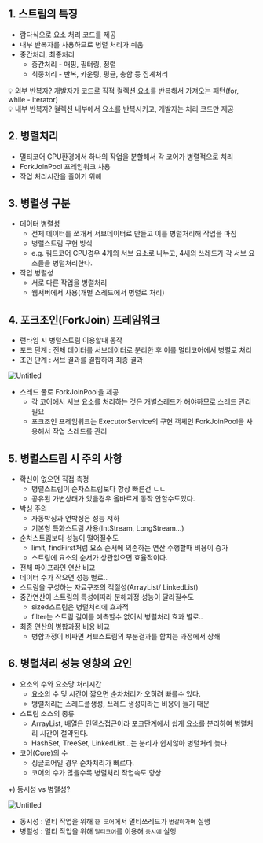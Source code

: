 ## 1. 스트림의 특징

- 람다식으로 요소 처리 코드를 제공
- 내부 반복자를 사용하므로 병렬 처리가 쉬움
- 중간처리, 최종처리
    - 중간처리 - 매핑, 필터링, 정렬
    - 최종처리 - 반복, 카운팅, 평균, 총합 등 집계처리

<aside>
💡 외부 반복자? 개발자가 코드로 직적 컬렉션 요소를 반복해서 가져오는 패턴(for, while - iterator)

</aside>

<aside>
💡 내부 반복자? 컬렉션 내부에서 요소를 반복시키고, 개발자는 처리 코드만 제공

</aside>

## 2. 병렬처리

- 멀티코어 CPU환경에서 하나의 작업을 분할해서 각 코어가 병렬적으로 처리
- ForkJoinPool 프레임워크 사용
- 작업 처리시간을 줄이기 위해

## 3. 병렬성 구분

- 데이터 병렬성
    - 전체 데이터를 쪼개서 서브데이터로 만들고 이를 병렬처리해 작업을 마침
    - 병렬스트림 구현 방식
    - e.g. 쿼드코어 CPU경우 4개의 서브 요소로 나누고, 4새의 쓰레드가 각 서브 요소들을 병렬처리한다.
- 작업 병렬성
    - 서로 다른 작업을 병렬처리
    - 웹서버에서 사용(개별 스레드에서 병렬로 처리)
    

## 4. 포크조인(ForkJoin) 프레임워크

- 런타임 시 병렬스트림 이용할때 동작
- 포크 단계 : 전체 데이터를 서브데이터로 분리한 후 이를 멀티코어에서 병렬로 처리
- 조인 단계 : 서브 결과를 결합하여 최종 결과

![Untitled](https://s3-us-west-2.amazonaws.com/secure.notion-static.com/267c53b6-5f40-45d2-92f7-ff3915bb36ad/Untitled.png)

- 스레드 풀로 ForkJoinPool을 제공
    - 각 코어에서 서브 요소를 처리하는 것은 개별스레드가 해야하므로 스레드 관리 필요
    - 포크조인 프레임워크는 ExecutorService의 구현 객체인 ForkJoinPool을 사용해서 작업 스레드를 관리
    

## 5. 병렬스트림 시 주의 사항

- 확신이 없으면 직접 측정
    - 병렬스트림이 순차스트림보다 항상 빠른건 ㄴㄴ
    - 공유된 가변상태가 있을경우 올바르게 동작 안할수도있다.
- 박싱 주의
    - 자동박싱과 언박싱은 성능 저하
    - 기본형 특화스트림 사용(IntStream, LongStream...)
- 순차스트림보다 성능이 떨어질수도
    - limit, findFirst처럼 요소 순서에 의존하는 연산 수행할때 비용이 증가
    - 스트림에 요소의 순서가 상관없으면 효율적이다.
- 전체 파이프라인 연산 비교
- 데이터 수가 작으면 성능 별로..
- 스트림을 구성하는 자료구조의 적절성(ArrayList/ LinkedList)
- 중간연산이 스트림의 특성에따라 분해과정 성능이 달라질수도
    - sized스트림은 병렬처리에 효과적
    - filter는 스트림 길이를 예측할수 없어서 병렬처리 효과 별로..
- 최종 연산의 병합과정 비용 비교
    - 병합과정이 비싸면 서브스트림의 부분결과를 합치는 과정에서 상쇄
    

## 6. 병렬처리 성능 영향의 요인

- 요소의 수와 요소당 처리시간
    - 요소의 수 및 시간이 짧으면 순차처리가 오히려 빠를수 있다.
    - 병렬처리는 스레드풀생성, 쓰레드 생성이라는 비용이 들기 때문
- 스트림 소스의 종류
    - ArrayList, 배열은 인덱스접근이라 포크단계에서 쉽게 요소를 분리하여 병렬처리 시간이 절약된다.
    - HashSet, TreeSet, LinkedList...는 분리가 쉽지않아 병렬처리 늦다.
- 코어(Core)의 수
    - 싱글코어일 경우 순차처리가 빠르다.
    - 코어의 수가 많을수록 병렬처리 작업속도 향상

+) 동시성 vs 병렬성?

![Untitled](https://s3-us-west-2.amazonaws.com/secure.notion-static.com/7ccba085-4012-41c4-86fa-89580ff73da5/Untitled.png)

- 동시성 : 멀티 작업을 위해 `한 코어`에서 멀티쓰레드가 `번갈아가며` 실행
- 병렬성 : 멀티 작업을 위해 `멀티코어`를 이용해 `동시에` 실행
